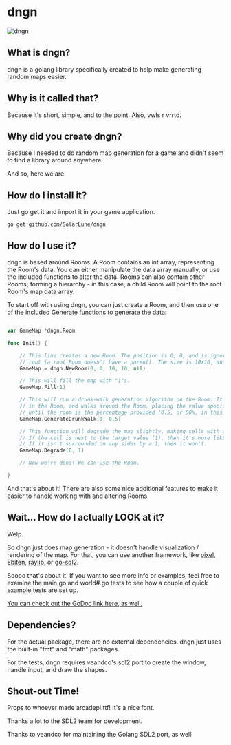 
# dngn

![dngn](https://user-images.githubusercontent.com/4733521/47975754-fadd6e80-e063-11e8-932c-f05d8110eddf.gif)

## What is dngn?

dngn is a golang library specifically created to help make generating random maps easier.

## Why is it called that?

Because it's short, simple, and to the point. Also, vwls r vrrtd.

## Why did you create dngn?

Because I needed to do random map generation for a game and didn't seem to find a library around anywhere. 

And so, here we are.

## How do I install it?

Just go get it and import it in your game application.

`go get github.com/SolarLune/dngn`

## How do I use it?

dngn is based around Rooms. A Room contains an int array, representing the Room's data. You can either manipulate the data array manually, or use the included functions to alter the data. Rooms can also contain other Rooms, forming a hierarchy - in this case, a child Room will point to the root Room's map data array. 

To start off with using dngn, you can just create a Room, and then use one of the included Generate functions to generate the data:

```go

var GameMap *dngn.Room

func Init() {

    // This line creates a new Room. The position is 0, 0, and is ignored if the Room is a 
    // root (a root Room doesn't have a parent). The size is 10x10, and the parent is nil (so it is a root).
    GameMap = dngn.NewRoom(0, 0, 10, 10, nil)

    // This will fill the map with "1"s.
    GameMap.Fill(1)

    // This will run a drunk-walk generation algorithm on the Room. It starts at a random point 
    // in the Room, and walks around the Room, placing the value specified (0, in this case) 
    // until the room is the percentage provided (0.5, or 50%, in this case) filled.
    GameMap.GenerateDrunkWalk(0, 0.5)

    // This function will degrade the map slightly, making cells with a 0 in them randomly turn into a cell with a 1 in it. 
    // If the cell is next to the target value (1), then it's more likely to turn into a 1. 
    // If it isn't surrounded on any sides by a 1, then it won't.
    GameMap.Degrade(0, 1)

    // Now we're done! We can use the Room.

}

```

And that's about it! There are also some nice additional features to make it easier to handle working with and altering Rooms.

## Wait... How do I actually LOOK at it?

Welp. 

So dngn just does map generation - it doesn't handle visualization / rendering of the map. For that, you can use another framework, like [pixel](https://github.com/faiface/pixel), [Ebiten](https://github.com/hajimehoshi/ebiten), [raylib](https://github.com/gen2brain/raylib-go), or [go-sdl2](https://github.com/veandco/go-sdl2).

Soooo that's about it. If you want to see more info or examples, feel free to examine the main.go and world#.go tests to see how a couple of quick example tests are set up.

[You can check out the GoDoc link here, as well.](https://godoc.org/github.com/SolarLune/dngn/dngn)

## Dependencies?

For the actual package, there are no external dependencies. dngn just uses the built-in "fmt" and "math" packages.

For the tests, dngn requires veandco's sdl2 port to create the window, handle input, and draw the shapes.

## Shout-out Time!

Props to whoever made arcadepi.ttf! It's a nice font.

Thanks a lot to the SDL2 team for development.

Thanks to veandco for maintaining the Golang SDL2 port, as well!
